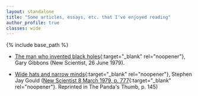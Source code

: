 ```yaml
---
layout: standalone
title: "Some articles, essays, etc. that I've enjoyed reading"
author_profile: true
classes: wide
---
```

{% include base_path %}

- [The man who invented black holes](https://app.box.com/s/ufnhfgmgabis3zhfjkd7iwjosqz7xz1q){:target="_blank" rel="noopener"}, Gary Gibbons (New Scientist, 26 June 1979).

- [Wide hats and narrow minds](https://app.box.com/s/6bpv3yj3qa5j4ozhwj3zmtg8rgghusrb){:target="_blank" rel="noopener"}, Stephen Jay Gould ([New Scientist 8 March 1979, p. 777](https://books.google.co.in/books?id=-lWtVSZoqWkC&pg=PA776&redir_esc=y#v=onepage&q&f=false){:target="_blank" rel="noopener"}. Reprinted in The Panda's Thumb, p. 145)
